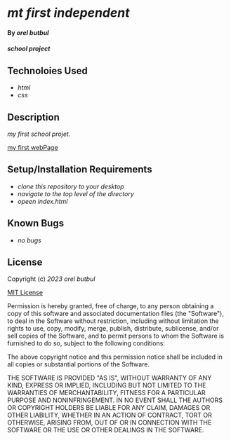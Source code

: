 # _mt first independent_

#### By _**orel butbul**_

#### _school project_

## Technoloies Used

* _html_
* _css_

## Description

_my first school projet._

[my first webPage](https://orbu13.github.io/my-first-independent/)

## Setup/Installation Requirements

* _clone this repository to your desktop_
* _navigate to the top level of the directory_
* _opeen index.html_

## Known Bugs

* _no bugs_

## License

Copyright (c) _2023_ _orel butbul_

[MIT License](https://choosealicense.com/licenses/mit/)

Permission is hereby granted, free of charge, to any person obtaining a copy
of this software and associated documentation files (the "Software"), to deal
in the Software without restriction, including without limitation the rights
to use, copy, modify, merge, publish, distribute, sublicense, and/or sell
copies of the Software, and to permit persons to whom the Software is
furnished to do so, subject to the following conditions:

The above copyright notice and this permission notice shall be included in all
copies or substantial portions of the Software.

THE SOFTWARE IS PROVIDED "AS IS", WITHOUT WARRANTY OF ANY KIND, EXPRESS OR
IMPLIED, INCLUDING BUT NOT LIMITED TO THE WARRANTIES OF MERCHANTABILITY,
FITNESS FOR A PARTICULAR PURPOSE AND NONINFRINGEMENT. IN NO EVENT SHALL THE
AUTHORS OR COPYRIGHT HOLDERS BE LIABLE FOR ANY CLAIM, DAMAGES OR OTHER
LIABILITY, WHETHER IN AN ACTION OF CONTRACT, TORT OR OTHERWISE, ARISING FROM,
OUT OF OR IN CONNECTION WITH THE SOFTWARE OR THE USE OR OTHER DEALINGS IN THE
SOFTWARE.

